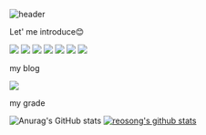 




![header](https://capsule-render.vercel.app/api?type=transparent&color=auto&height=300&section=header&text=youngseoSong&fontSize=90)


Let' me introduce😊


<p>
<a href="#" target="_blank"><img src="https://img.shields.io/badge/java-red?style=flat-square&logo=java&logoColor=007396"/></a>
<a href="#" target="_blank"><img src="https://img.shields.io/badge/mysql-green?style=flat-square&logo=MySQL&logoColor=007396"/></a>
<a href="#" target="_blank"><img src="https://img.shields.io/badge/oracle-blue?style=flat-square&logo=Oracle&logoColor=007396"/></a>
  <a href="#" target="_blank"><img src="https://img.shields.io/badge/html-pink?style=flat-square&logo=HTML5&logoColor=007396"/></a>
  <a href="#" target="_blank"><img src="https://img.shields.io/badge/javascript-yellow?style=flat-square&logo=javaScript&logoColor=007396"/></a>
  <a href="#" target="_blank"><img src="https://img.shields.io/badge/jQeury-blue?style=flat-square&logo=jQuery&logoColor=007396"/></a>
  <a href="#" target="_blank"><img src="https://img.shields.io/badge/JSP-red?style=flat-square&logo=oracle&logoColor=007396"/></a>
</p>

my blog
<p>
  <a href="https://blog.naver.com/ambition_1018" target="_blank">
    <img src="https://img.shields.io/badge/블로그-green?style=for-the-badge&logo=n&logoColor=007396"/></a>
  
  </p>
  
  <p>
  my grade
  </p>
  <p>

![Anurag's GitHub stats](https://github-readme-stats.vercel.app/api?username=reosong&show_icons=true&theme=cobalt)
[![reosong's github stats](https://github-readme-stats.vercel.app/api/top-langs/?username=reosong&show_icons=true&hide_border=true&title_color=004386&icon_color=004386&layout=compact)](https://github.com/reosong)
  </p>
